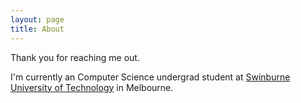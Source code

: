 ```yaml
---
layout: page
title: About
---
```


<p class="message">
  Thank you for reaching me out.
</p>

I'm currently an Computer Science undergrad student at [Swinburne University of Technology](https://en.wikipedia.org/wiki/Swinburne_University_of_Technology) in Melbourne. 